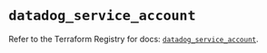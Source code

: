 # `datadog_service_account`

Refer to the Terraform Registry for docs: [`datadog_service_account`](https://registry.terraform.io/providers/datadog/datadog/3.36.1/docs/resources/service_account).
